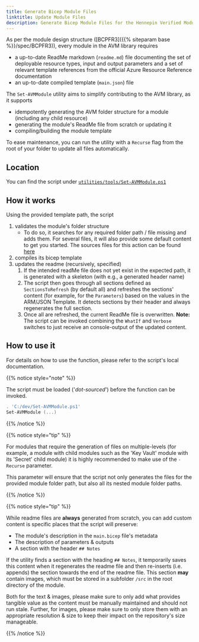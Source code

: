```yaml
---
title: Generate Bicep Module Files
linktitle: Update Module Files
description: Generate Bicep Module Files for the Hennepin Verified Modules (AVM) program
---
```


As per the module design structure ([BCPFR3]({{% siteparam base %}}/spec/BCPFR3)), every module in the AVM library requires

- a up-to-date ReadMe markdown (`readme.md`) file documenting the set of deployable resource types, input and output parameters and a set of relevant template references from the official Azure Resource Reference documentation
- an up-to-date compiled template (`main.json`) file

The `Set-AVMModule` utility aims to simplify contributing to the AVM library, as it supports

- idempotently generating the AVM folder structure for a module (including any child resource)
- generating the module's ReadMe file from scratch or updating it
- compiling/building the module template

To ease maintenance, you can run the utility with a `Recurse` flag from the root of your folder to update all files automatically.

## Location

You can find the script under [`utilities/tools/Set-AVMModule.ps1`](https://github.com/Azure/bicep-registry-modules/blob/main/utilities/tools/Set-AVMModule.ps1)

## How it works

Using the provided template path, the script

1. validates the module's folder structure
    - To do so, it searches for any required folder path / file missing and adds them. For several files, it will also provide some default content to get you started. The sources files for this action can be found [here](https://github.com/Azure/bicep-registry-modules/tree/main/utilities/tools/helper/src)
1. compiles its bicep template
1. updates the readme (recursively, specified)
    1. If the intended readMe file does not yet exist in the expected path, it is generated with a skeleton (with e.g., a generated header name)
    1. The script then goes through all sections defined as `SectionsToRefresh` (by default all) and refreshes the sections' content (for example, for the `Parameters`) based on the values in the ARM/JSON Template. It detects sections by their header and always regenerates the full section.
    1. Once all are refreshed, the current ReadMe file is overwritten. **Note:** The script can be invoked combining the `WhatIf` and `Verbose` switches to just receive an console-output of the updated content.

## How to use it

For details on how to use the function, please refer to the script's local documentation.

{{% notice style="note" %}}

The script must be loaded ('_dot-sourced_') before the function can be invoked.

```PowerShell
. 'C:/dev/Set-AVMModule.ps1'
Set-AVMModule (...)
```

{{% /notice %}}

{{% notice style="tip" %}}

For modules that require the generation of files on multiple-levels (for example, a module with child modules such as the 'Key Vault' module with its 'Secret' child module) it is highly recommended to make use of the `-Recurse` parameter.

This parameter will ensure that the script not only generates the files for the provided module folder path, but also all its nested module folder paths.

{{% /notice %}}

{{% notice style="tip" %}}

While readme files are **always** generated from scratch, you can add custom content is specific places that the script will preserve:

- The module's description in the `main.bicep` file's metadata
- The description of parameters & outputs
- A section with the header `## Notes`

If the utility finds a section with the heading `## Notes`, it temporarily saves this content when it regenerates the readme file and then re-inserts (i.e. appends) the section towards the end of the readme file. This section **may** contain images, which must be stored in a subfolder `/src` in the root directory of the module.

Both for the text & images, please make sure to only add what provides tangible value as the content must be manually maintained and should not run stale. Further, for images, please make sure to only store them with an appropriate resolution & size to keep their impact on the repository's size manageable.

{{% /notice %}}

